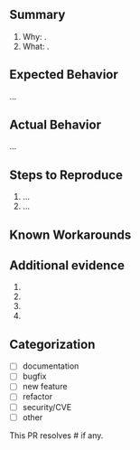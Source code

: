 ## Summary
1. Why: <!-- describe the motivation -->.
2. What: <!-- describe introduced changes -->.

## Expected Behavior
…

## Actual Behavior
…

## Steps to Reproduce
1. …
2. …

## Known Workarounds
<!-- if any -->

## Additional evidence
1. <!-- your environment -->
2. <!-- logs --> 
3. <!-- etc… -->
4. <!-- use <detail> tag for large snippets -->

## Categorization
- [ ] documentation
- [ ] bugfix
- [ ] new feature
- [ ] refactor
- [ ] security/CVE
- [ ] other

This PR resolves #<Replace-Me-With-The-Issue-Number-Addressed-By-This-PR> if any.
